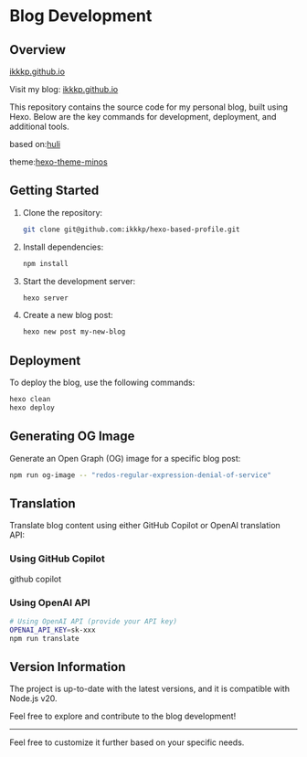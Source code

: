 # Blog Development

## Overview

[ikkkp.github.io](./example.jpg)

Visit my blog: [ikkkp.github.io](ikkkp.github.io)

This repository contains the source code for my personal blog, built using Hexo. Below are the key commands for development, deployment, and additional tools.

based on:[huli](https://github.com/aszx87410) 

theme:[hexo-theme-minos](https://github.com/aszx87410/hexo-theme-minos)

## Getting Started

1. Clone the repository:

    ```bash
    git clone git@github.com:ikkkp/hexo-based-profile.git
    ```

2. Install dependencies:

    ```bash
    npm install
    ```

3. Start the development server:

    ```bash
    hexo server
    ```

4. Create a new blog post:

    ```bash
    hexo new post my-new-blog
    ```

## Deployment

To deploy the blog, use the following commands:

```bash
hexo clean
hexo deploy
```

## Generating OG Image

Generate an Open Graph (OG) image for a specific blog post:

```bash
npm run og-image -- "redos-regular-expression-denial-of-service"
```

## Translation

Translate blog content using either GitHub Copilot or OpenAI translation API:


### Using GitHub Copilot
github copilot

### Using OpenAI API
```bash
# Using OpenAI API (provide your API key)
OPENAI_API_KEY=sk-xxx
npm run translate
```

## Version Information

The project is up-to-date with the latest versions, and it is compatible with Node.js v20.

Feel free to explore and contribute to the blog development!

---

Feel free to customize it further based on your specific needs.